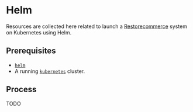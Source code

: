 # Helm

Resources are collected here related to launch a
[Restorecommerce](https://github.com/restorecommerce) system on Kubernetes
using Helm.

## Prerequisites

- [`helm`](https://helm.sh/)
- A running [`kubernetes`](https://kubernetes.io/) cluster.

## Process

TODO
